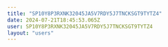 ```yaml
---
title: "SP10Y8P3RXNK32045JA5V7RDY5J7TNCKSGT9TYTZ4"
date: 2024-07-21T18:45:53.065Z
user: SP10Y8P3RXNK32045JA5V7RDY5J7TNCKSGT9TYTZ4
layout: "users"
---
```

    